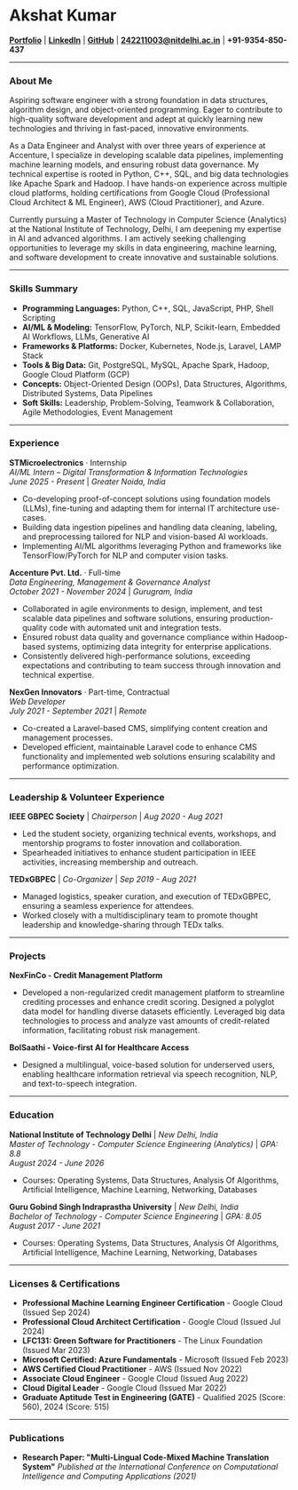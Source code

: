 # Akshat Kumar

**[Portfolio](https://imakshat47.github.io)** | **[LinkedIn](https://linkedin.com/in/imakshat47)** | **[GitHub](https://github.com/imakshat47)** | **[242211003@nitdelhi.ac.in](mailto:242211003@nitdelhi.ac.in)** | **+91-9354-850-437**

---

### About Me

Aspiring software engineer with a strong foundation in data structures, algorithm design, and object-oriented programming. Eager to contribute to high-quality software development and adept at quickly learning new technologies and thriving in fast-paced, innovative environments.

As a Data Engineer and Analyst with over three years of experience at Accenture, I specialize in developing scalable data pipelines, implementing machine learning models, and ensuring robust data governance. My technical expertise is rooted in Python, C++, SQL, and big data technologies like Apache Spark and Hadoop. I have hands-on experience across multiple cloud platforms, holding certifications from Google Cloud (Professional Cloud Architect & ML Engineer), AWS (Cloud Practitioner), and Azure.

Currently pursuing a Master of Technology in Computer Science (Analytics) at the National Institute of Technology, Delhi, I am deepening my expertise in AI and advanced algorithms. I am actively seeking challenging opportunities to leverage my skills in data engineering, machine learning, and software development to create innovative and sustainable solutions.

---

### Skills Summary

*   **Programming Languages:** Python, C++, SQL, JavaScript, PHP, Shell Scripting
*   **AI/ML & Modeling:** TensorFlow, PyTorch, NLP, Scikit-learn, Embedded AI Workflows, LLMs, Generative AI
*   **Frameworks & Platforms:** Docker, Kubernetes, Node.js, Laravel, LAMP Stack
*   **Tools & Big Data:** Git, PostgreSQL, MySQL, Apache Spark, Hadoop, Google Cloud Platform (GCP)
*   **Concepts:** Object-Oriented Design (OOPs), Data Structures, Algorithms, Distributed Systems, Data Pipelines
*   **Soft Skills:** Leadership, Problem-Solving, Teamwork & Collaboration, Agile Methodologies, Event Management

---

### Experience

**STMicroelectronics** · Internship  
*AI/ML Intern – Digital Transformation & Information Technologies*  
*June 2025 - Present* | *Greater Noida, India*
- Co-developing proof-of-concept solutions using foundation models (LLMs), fine-tuning and adapting them for internal IT architecture use-cases.
- Building data ingestion pipelines and handling data cleaning, labeling, and preprocessing tailored for NLP and vision-based AI workloads.
- Implementing AI/ML algorithms leveraging Python and frameworks like TensorFlow/PyTorch for NLP and computer vision tasks.

**Accenture Pvt. Ltd.** · Full-time  
*Data Engineering, Management & Governance Analyst*  
*October 2021 - November 2024* | *Gurugram, India*
- Collaborated in agile environments to design, implement, and test scalable data pipelines and software solutions, ensuring production-quality code with automated unit and integration tests.
- Ensured robust data quality and governance compliance within Hadoop-based systems, optimizing data integrity for enterprise applications.
- Consistently delivered high-performance solutions, exceeding expectations and contributing to team success through innovation and technical expertise.

**NexGen Innovators** · Part-time, Contractual  
*Web Developer*  
*July 2021 - September 2021* | *Remote*
- Co-created a Laravel-based CMS, simplifying content creation and management processes.
- Developed efficient, maintainable Laravel code to enhance CMS functionality and implemented web solutions ensuring scalability and performance optimization.

---

### Leadership & Volunteer Experience

**IEEE GBPEC Society** | *Chairperson* | *Aug 2020 - Aug 2021*
- Led the student society, organizing technical events, workshops, and mentorship programs to foster innovation and collaboration.
- Spearheaded initiatives to enhance student participation in IEEE activities, increasing membership and outreach.

**TEDxGBPEC** | *Co-Organizer* | *Sep 2019 - Aug 2021*
- Managed logistics, speaker curation, and execution of TEDxGBPEC, ensuring a seamless experience for attendees.
- Worked closely with a multidisciplinary team to promote thought leadership and knowledge-sharing through TEDx talks.

---

### Projects

**NexFinCo - Credit Management Platform**
- Developed a non-regularized credit management platform to streamline crediting processes and enhance credit scoring. Designed a polyglot data model for handling diverse datasets efficiently. Leveraged big data technologies to process and analyze vast amounts of credit-related information, facilitating robust risk management.

**BolSaathi - Voice-first AI for Healthcare Access**
- Designed a multilingual, voice-based solution for underserved users, enabling healthcare information retrieval via speech recognition, NLP, and text-to-speech integration.

---

### Education

**National Institute of Technology Delhi** | *New Delhi, India*  
*Master of Technology - Computer Science Engineering (Analytics)* | *GPA: 8.8*  
*August 2024 - June 2026*  
- Courses: Operating Systems, Data Structures, Analysis Of Algorithms, Artificial Intelligence, Machine Learning, Networking, Databases

**Guru Gobind Singh Indraprastha University** | *New Delhi, India*  
*Bachelor of Technology - Computer Science Engineering* | *GPA: 8.05*  
*August 2017 - June 2021*
- Courses: Operating Systems, Data Structures, Analysis Of Algorithms, Artificial Intelligence, Machine Learning, Networking, Databases

---

### Licenses & Certifications

- **Professional Machine Learning Engineer Certification** - Google Cloud (Issued Sep 2024)
- **Professional Cloud Architect Certification** - Google Cloud (Issued Jul 2024)
- **LFC131: Green Software for Practitioners** - The Linux Foundation (Issued Mar 2023)
- **Microsoft Certified: Azure Fundamentals** - Microsoft (Issued Feb 2023)
- **AWS Certified Cloud Practitioner** - AWS (Issued Nov 2022)
- **Associate Cloud Engineer** - Google Cloud (Issued Aug 2022)
- **Cloud Digital Leader** - Google Cloud (Issued Mar 2022)
- **Graduate Aptitude Test in Engineering (GATE)** - Qualified 2025 (Score: 560), 2024 (Score: 515)

---

### Publications

- **Research Paper: "Multi-Lingual Code-Mixed Machine Translation System"**
  *Published at the International Conference on Computational Intelligence and Computing Applications (2021)*
